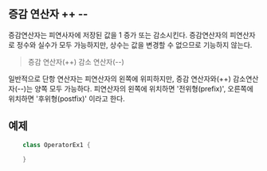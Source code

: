 ## 증감 연산자 ++ --

증감연산자는 피연사자에 저장된 값을 1 증가 또는 감소시킨다.
증감연산자의 피연산자로 정수와 실수가 모두 가능하지만, 상수는 값을 변경할 수 없으므로 기능하지 않는다.

> 증감 연산자(++)
> 감소 연산자(--)

일반적으로 단항 연산자는 피연산자의 왼쪽에 위피하지만, 증감 연산자와(++) 감소연산자(--)는 양쪽 모두 가능하다. 피연산자의 왼쪽에 위치하면 '전위형(prefix)', 오른쪽에 위치하면 '후위형(postfix)' 이라고 한다.

## 예제

```java
    class OperatorEx1 {

    }
```
